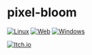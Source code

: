 # pixel-bloom

[![Linux](https://github.com/maiconpintoabreu/pixel-bloom/actions/workflows/linux.yml/badge.svg?branch=main)](https://github.com/maiconpintoabreu/pixel-bloom/actions/workflows/linux.yml)
[![Web](https://github.com/maiconpintoabreu/pixel-bloom/actions/workflows/web.yml/badge.svg?branch=main)](https://github.com/maiconpintoabreu/pixel-bloom/actions/workflows/web.yml)
[![Windows](https://github.com/maiconpintoabreu/pixel-bloom/actions/workflows/windows.yml/badge.svg?branch=main)](https://github.com/maiconpintoabreu/pixel-bloom/actions/workflows/windows.yml)

[![Itch.io](https://static.itch.io/images/badge-color.svg)](https://maiconspas.itch.io/pixel-bloom)